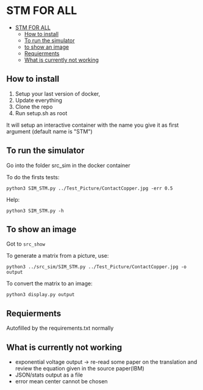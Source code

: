 # STM FOR ALL 

- [STM FOR ALL](#stm-for-all)
  - [How to install](#how-to-install)
  - [To run the simulator](#to-run-the-simulator)
  - [to show an image](#to-show-an-image)
  - [Requierments](#requierments)
  - [What is currently not working](#what-is-currently-not-working)
  
## How to install

1. Setup your last version of docker,
2. Update everything
3. Clone the repo
4. Run setup.sh as root

It will setup an interactive container with the name you give it as first argument (default name is "STM")

## To run the simulator 

Go into the folder src\_sim in the docker container

To do the firsts tests: 

`python3 SIM_STM.py ../Test_Picture/ContactCopper.jpg -err 0.5`

Help:

`python3 SIM_STM.py -h`

## To show an image

Got to `src_show`

To generate a matrix from a picture, use:

```
python3 ../src_sim/SIM_STM.py ../Test_Picture/ContactCopper.jpg -o output
```

To convert the matrix to an image:

```
python3 display.py output
```

## Requierments 

Autofilled by the requirements.txt normally

## What is currently not working 

* exponential voltage output -> re-read some paper on the translation and review the equation given in the source paper(IBM)
* JSON/stats output as a file 
* error mean center cannot be chosen

